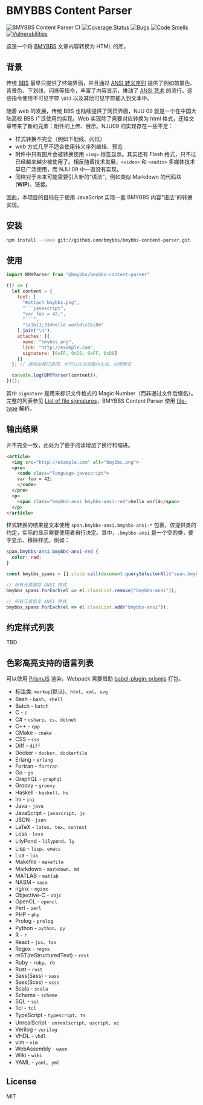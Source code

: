 # BMYBBS Content Parser

![BMYBBS Content Parser CI](https://github.com/bmybbs/bmybbs-content-parser/workflows/BMYBBS%20Content%20Parser%20CI/badge.svg?branch=main) [![Coverage Status](https://coveralls.io/repos/github/bmybbs/bmybbs-content-parser/badge.svg?branch=main)](https://coveralls.io/github/bmybbs/bmybbs-content-parser?branch=main) [![Bugs](https://sonarcloud.io/api/project_badges/measure?project=bmybbs_bmybbs-content-parser&metric=bugs)](https://sonarcloud.io/dashboard?id=bmybbs_bmybbs-content-parser) [![Code Smells](https://sonarcloud.io/api/project_badges/measure?project=bmybbs_bmybbs-content-parser&metric=code_smells)](https://sonarcloud.io/dashboard?id=bmybbs_bmybbs-content-parser) [![Vulnerabilities](https://sonarcloud.io/api/project_badges/measure?project=bmybbs_bmybbs-content-parser&metric=vulnerabilities)](https://sonarcloud.io/dashboard?id=bmybbs_bmybbs-content-parser)

这是一个将 [BMYBBS](https://github.com/bmybbs/bmybbs) 文章内容转换为 HTML 的库。

## 背景

传统 [BBS](https://en.wikipedia.org/wiki/Bulletin_board_system) 最早只提供了终端界面，并且通过 [ANSI 转义序列](https://en.wikipedia.org/wiki/ANSI_escape_code) 提供了例如前景色、背景色、下划线、闪烁等指令，丰富了内容显示，推动了 [ANSI 艺术](https://en.wikipedia.org/wiki/ANSI_art) 的流行。这些指令使用不可见字符 `\033` 以及其他可见字符插入到文本中。

随着 web 的发展，传统 BBS 也陆续提供了网页界面，NJU 09 就是一个在中国大陆高校 BBS 广泛使用的实现。Web 实现除了需要对应转换为 html 格式，还给文章带来了新的元素：附件的上传、展示。NJU09 的实现存在一些不足：

* 样式转换不完全（例如下划线、闪烁）
* web 方式几乎不适合使用转义序列编辑、预览
* 附件中只有图片会被转换使用 `<img>` 标签显示。其实还有 Flash 格式，只不过已经越来越少被使用了。相反随着技术发展，`<video>` 和 `<audio>` 多媒体技术早已广泛使用，而 NJU 09 中一直没有实现。
* 同样对于未来可能需要引入新的“语法”，例如类似 Markdown 的代码块 (**WIP**)、链接。

因此，本项目的目标在于使用 JavaScript 实现一套 BMYBBS 内容“语法”的转换实现。

## 安装

```bash
npm install --save git://github.com/bmybbs/bmybbs-content-parser.git
```

## 使用

```javascript
import BMYParser from "@bmybbs/bmybbs-content-parser"

(() => {
  let content = {
    text: [
      "#attach bmybbs.png",
      "```javascript",
      "var foo = 42;",
      "```",
      "\x1b[1;31mhello world\x1b[0m"
    ].join("\n"),
    attaches: [{
      name: "bmybbs.png",
      link: "http://example.com",
      signature: [0xFF, 0xD8, 0xFF, 0xD8]
    }]
  }; // 通常由接口返回，也可以在浏览器内生成，以便预览

  console.log(BMYParser(content));
})();
```

其中 `signature` 是用来标识文件格式的 Magic Number（而非通过文件后缀名）。完整的列表参见 [List of file signatures](https://en.wikipedia.org/wiki/List_of_file_signatures)，BMYBBS Content Parser 使用 [file-type](https://github.com/sindresorhus/file-type) 解析。

## 输出结果

并不完全一致，此处为了便于阅读增加了换行和缩进。

```html
<article>
  <img src="http://example.com" alt="bmybbs.png">
  <pre>
    <code class="language-javascript">
    var foo = 42;
    </code>
  </pre>
  <p>
    <span class="bmybbs-ansi bmybbs-ansi-red">hello world</span>
  </p>
</article>
```

样式转换的结果是文本使用 `span.bmybbs-ansi.bmybbs-ansi-*` 包裹，仅提供类的约定，实际的显示需要使用者自行决定。其中，`.bmybbs-ansi` 是一个空的类，便于显示、移除样式，例如：

```css
span.bmybbs-ansi.bmybbs-ansi-red {
  color: red;
}
```

```javascript
const bmybbs_spans = [].slice.call(document.querySelectorAll("span.bmybbs-ansi"));

// 所有元素移除 ANSI 样式
bmybbs_spans.forEach(el => el.classList.remove("bmybbs-ansi"));

// 所有元素恢复 ANSI 样式
bmybbs_spans.forEach(el => el.classList.add("bmybbs-ansi"));
```

## 约定样式列表

TBD

## 色彩高亮支持的语言列表

可以使用 [PrismJS](https://github.com/PrismJS/prism) 渲染，Webpack 需要借助 [babel-plugin-prismjs](https://github.com/mAAdhaTTah/babel-plugin-prismjs) 打包。

* 标注类: `markup`(默认)、`html`、`xml`、`svg`
* Bash - `bash`、`shell`
* Batch - `batch`
* C - `c`
* C# - `csharp`、`cs`、`dotnet`
* C++ - `cpp`
* CMake - `cmake`
* CSS - `css`
* Diff - `diff`
* Docker - `docker`、`dockerfile`
* Erlang - `erlang`
* Fortran - `fortran`
* Go - `go`
* GraphQL - `graphql`
* Groovy - `groovy`
* Haskell - `haskell`、`hs`
* Ini - `ini`
* Java - `java`
* JavaScript - `javascript`、`js`
* JSON - `json`
* LaTeX - `latex`、`tex`、`context`
* Less - `less`
* LilyPond - `lilypond`、`ly`
* Lisp - `lisp`、`emacs`
* Lua - `lua`
* Makefile - `makefile`
* Markdown - `markdown`、`md`
* MATLAB - `matlab`
* NASM - `nasm`
* nginx - `nginx`
* Objective-C - `objc`
* OpenCL - `opencl`
* Perl - `perl`
* PHP - `php`
* Prolog - `prolog`
* Python - `python`、`py`
* R - `r`
* React - `jsx`、`tsx`
* Regex - `regex`
* reST(reStructuredText) - `rest`
* Ruby - `ruby`、`rb`
* Rust - `rust`
* Sass(Sass) - `sass`
* Sass(Scss) - `scss`
* Scala - `scala`
* Scheme - `scheme`
* SQL - `sql`
* Tcl - `tcl`
* TypeScript - `typescript`、`ts`
* UnrealScript - `unrealscript`、`uscript`、`uc`
* Verilog - `verilog`
* VHDL - `vhdl`
* vim - `vim`
* WebAssembly - `wasm`
* Wiki - `wiki`
* YAML - `yaml`、`yml`

## License

MIT
